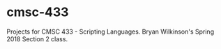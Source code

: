 # cmsc-433
Projects for CMSC 433 - Scripting Languages. Bryan Wilkinson's Spring 2018 Section 2 class.
